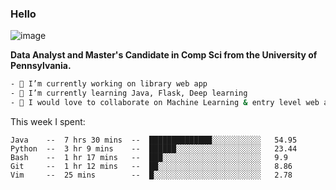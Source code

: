 ### Hello
![image](https://imgur.com/azyy5Tf.gif)

**Data Analyst and Master's Candidate in Comp Sci from the University of Pennsylvania.**

```bash
- 🔭 I’m currently working on library web app
- 🌱 I’m currently learning Java, Flask, Deep learning
- 👯 I would love to collaborate on Machine Learning & entry level web app projects
```

This week I spent:
```
Java    --  7 hrs 30 mins  --  ██████████████░░░░░░░░░░░   54.95 
Python  --  3 hr 9 mins    --  ██████░░░░░░░░░░░░░░░░░░░   23.44 
Bash    --  1 hr 17 mins   --  ███░░░░░░░░░░░░░░░░░░░░░░   9.9 
Git     --  1 hr 12 mins   --  ██░░░░░░░░░░░░░░░░░░░░░░░   8.86
Vim     --  25 mins        --  █░░░░░░░░░░░░░░░░░░░░░░░░   2.78
```
